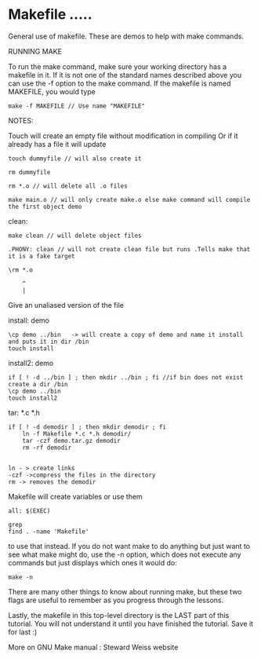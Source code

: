 # Makefile .....
General use of makefile. These are demos to help with make commands.

RUNNING MAKE

To run the make command, make sure your working directory has a makefile 
in it. If it is not one of the standard names described above you can use the 
-f option to the make command. If the makefile is named MAKEFILE, you would type

    make -f MAKEFILE // Use name "MAKEFILE"

NOTES:

Touch will create an empty file without modification in compiling
Or if it already has a file it will update

    touch dummyfile // will also create it

    rm dummyfile

    rm *.o // will delete all .o files

    make main.o // will only create make.o else make command will compile the first object demo

clean:

    make clean // will delete object files

    .PHONY: clean // will not create clean file but runs .Tells make that it is a fake target

    \rm *.o
    
        ^
        |

Give an unaliased version of the file

install: demo

    \cp demo ../bin   -> will create a copy of demo and name it install and puts it in dir /bin
    touch install

install2: demo

    if [ ! -d ../bin ] ; then mkdir ../bin ; fi //if bin does not exist create a dir /bin
    \cp demo ../bin
    touch install2

tar: *.c *.h
    
    if [ ! -d demodir ] ; then mkdir demodir ; fi
        ln -f Makefile *.c *.h demodir/
        tar -czf demo.tar.gz demodir
        rm -rf demodir


    ln - > create links
    -czf ->compress the files in the directory
    rm -> removes the demodir


Makefile will create variables or use them

    all: $(EXEC)

    grep 
    find . -name 'Makefile'

to use that instead. If you do not want make to do anything but just want to
see what make might do, use the -n option, which does not execute any commands
but just displays which ones it would do:

    make -n

There are many other things to know about running make, but these two flags
are useful to remember as you progress through the lessons.

Lastly, the makefile in this top-level directory is the LAST part of this 
tutorial. You will not understand it until you have finished the tutorial.
Save it for last :)

More on GNU Make manual : Steward Weiss website
